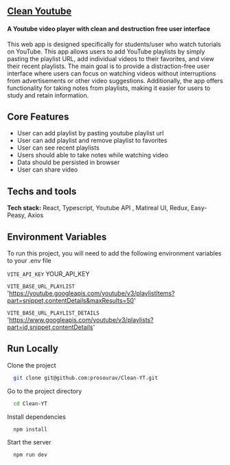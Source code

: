 ## [Clean Youtube](https://docs.google.com/document/d/18AT1bYKV4vqTHqlSohoJes6R4qKMfod0mXwXgt54YuQ/edit?usp=sharing)
#### A Youtube video player with clean and destruction free user interface

This web app is designed specifically for students/user who watch tutorials on YouTube. This app allows users to add YouTube playlists by simply pasting the playlist URL, add individual videos to their favorites, and view their recent playlists. The main goal is to provide a distraction-free user interface where users can focus on watching videos without interruptions from advertisements or other video suggestions. Additionally, the app offers functionality for taking notes from playlists, making it easier for users to study and retain information.


## Core Features

 - User can add playlist by pasting youtube playlist url
 - User can add playlist and remove playlist to favorites
 - User can see recent playlists
 - Users should able to take notes while watching video
 - Data should be persisted in browser
 - User can share video



## Techs and tools

**Tech stack:** React, Typescript, Youtube API , Matireal UI, Redux, Easy-Peasy, Axios

## Environment Variables

To run this project, you will need to add the following environment variables to your .env file


`VITE_API_KEY` YOUR_API_KEY

`VITE_BASE_URL_PLAYLIST` 'https://youtube.googleapis.com/youtube/v3/playlistItems?part=snippet,contentDetails&maxResults=50'

`VITE_BASE_URL_PLAYLIST_DETAILS ` 'https://www.googleapis.com/youtube/v3/playlists?part=id,snippet,contentDetails'

## Run Locally

Clone the project

```bash
  git clone git@github.com:prosourav/Clean-YT.git
```

Go to the project directory

```bash
  cd Clean-YT
```

Install dependencies

```bash
  npm install
```

Start the server

```bash
  npm run dev
```


